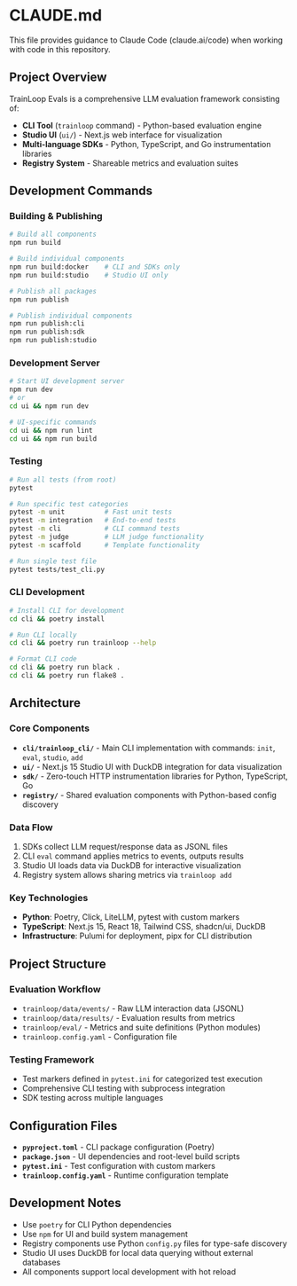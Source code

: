 # CLAUDE.md

This file provides guidance to Claude Code (claude.ai/code) when working with code in this repository.

## Project Overview

TrainLoop Evals is a comprehensive LLM evaluation framework consisting of:
- **CLI Tool** (`trainloop` command) - Python-based evaluation engine
- **Studio UI** (`ui/`) - Next.js web interface for visualization
- **Multi-language SDKs** - Python, TypeScript, and Go instrumentation libraries
- **Registry System** - Shareable metrics and evaluation suites

## Development Commands

### Building & Publishing
```bash
# Build all components
npm run build

# Build individual components
npm run build:docker    # CLI and SDKs only
npm run build:studio    # Studio UI only

# Publish all packages
npm run publish

# Publish individual components
npm run publish:cli
npm run publish:sdk
npm run publish:studio
```

### Development Server
```bash
# Start UI development server
npm run dev
# or
cd ui && npm run dev

# UI-specific commands
cd ui && npm run lint
cd ui && npm run build
```

### Testing
```bash
# Run all tests (from root)
pytest

# Run specific test categories
pytest -m unit          # Fast unit tests
pytest -m integration   # End-to-end tests
pytest -m cli           # CLI command tests
pytest -m judge         # LLM judge functionality
pytest -m scaffold      # Template functionality

# Run single test file
pytest tests/test_cli.py
```

### CLI Development
```bash
# Install CLI for development
cd cli && poetry install

# Run CLI locally
cd cli && poetry run trainloop --help

# Format CLI code
cd cli && poetry run black .
cd cli && poetry run flake8 .
```

## Architecture

### Core Components
- **`cli/trainloop_cli/`** - Main CLI implementation with commands: `init`, `eval`, `studio`, `add`
- **`ui/`** - Next.js 15 Studio UI with DuckDB integration for data visualization
- **`sdk/`** - Zero-touch HTTP instrumentation libraries for Python, TypeScript, Go
- **`registry/`** - Shared evaluation components with Python-based config discovery

### Data Flow
1. SDKs collect LLM request/response data as JSONL files
2. CLI `eval` command applies metrics to events, outputs results
3. Studio UI loads data via DuckDB for interactive visualization
4. Registry system allows sharing metrics via `trainloop add`

### Key Technologies
- **Python**: Poetry, Click, LiteLLM, pytest with custom markers
- **TypeScript**: Next.js 15, React 18, Tailwind CSS, shadcn/ui, DuckDB
- **Infrastructure**: Pulumi for deployment, pipx for CLI distribution

## Project Structure

### Evaluation Workflow
- `trainloop/data/events/` - Raw LLM interaction data (JSONL)
- `trainloop/data/results/` - Evaluation results from metrics
- `trainloop/eval/` - Metrics and suite definitions (Python modules)
- `trainloop.config.yaml` - Configuration file

### Testing Framework
- Test markers defined in `pytest.ini` for categorized test execution
- Comprehensive CLI testing with subprocess integration
- SDK testing across multiple languages

## Configuration Files

- **`pyproject.toml`** - CLI package configuration (Poetry)
- **`package.json`** - UI dependencies and root-level build scripts
- **`pytest.ini`** - Test configuration with custom markers
- **`trainloop.config.yaml`** - Runtime configuration template

## Development Notes

- Use `poetry` for CLI Python dependencies
- Use `npm` for UI and build system management
- Registry components use Python `config.py` files for type-safe discovery
- Studio UI uses DuckDB for local data querying without external databases
- All components support local development with hot reload
